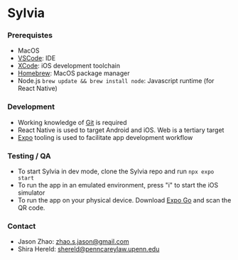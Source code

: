 # Sylvia
### Prerequistes
* MacOS
* [VSCode](https://code.visualstudio.com/): IDE
* [XCode](https://apps.apple.com/us/app/xcode/id497799835): iOS development toolchain
* [Homebrew](https://brew.sh/): MacOS package manager
* Node.js `brew update && brew install node`: Javascript runtime (for React Native)

### Development
* Working knowledge of [Git](https://www.w3schools.com/git/git_intro.asp?remote=github) is required
* React Native is used to target Android and iOS.  Web is a tertiary target
* [Expo](https://reactnative.dev/docs/environment-setup) tooling is used to facilitate app development workflow

### Testing / QA
* To start Sylvia in dev mode, clone the Sylvia repo and run `npx expo start`
* To run the app in an emulated environment, press "i" to start the iOS simulator
* To run the app on your physical device.  Download [Expo Go](https://docs.expo.dev/get-started/expo-go/) and scan the QR code.

### Contact
* Jason Zhao: zhao.s.jason@gmail.com
* Shira Hereld: shereld@penncareylaw.upenn.edu